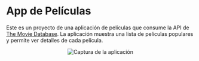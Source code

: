# App de Películas

Este es un proyecto de una aplicación de películas que consume la API de [The Movie Database](https://www.themoviedb.org/). La aplicación muestra una lista de películas populares y permite ver detalles de cada película.

<div style="display: flex; justify-content: center;">
<img src="./capturas/movie.gif" alt="Captura de la aplicación">
</div>
